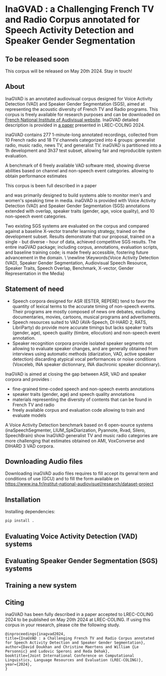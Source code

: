 # InaGVAD : a Challenging French TV and Radio Corpus annotated for Speech Activity Detection and Speaker Gender Segmentation

## To be released soon

This corpus will be released on May 20th 2024.
Stay in touch!


## About
InaGVAD is an annotated audiovisual corpus designed for Voice Activity Detection (VAD) and Speaker Gender Segmentation (SGS), aimed at representing the acoustic diversity of French TV and Radio programs.
This corpus is freely available for research purposes and can be downloaded on [French National Institute of Audivisual website](https://www.ina.fr/institut-national-audiovisuel/research/dataset-project).
InaGVAD detailed description is provided in [a paper](#citing) presented in LREC-COLING 2024.


inaGVAD contains 277 1-minute-long annotated recordings, collected from 10 French radio and 18 TV channels categorized into 4 groups: generalist radio, music radio, news TV, and generalist TV.
inaGVAD is partitioned into a 1h development and 3h37 test subset, allowing fair and reproducible system evaluation.

A benchmark of 6 freely available VAD software nted, showing diverse abilities based on channel and non-speech event categories.
allowing to obtain performance estimates 


This corpus is been full described in a paper 





 and was primarily designed to build systems able to monitor men's and women's speaking time in media.
inaGVAD is provided with Voice Activity Detection (VAD) and Speaker Gender Segmentation (SGS) annotations extended with overlap, speaker traits (gender, age, voice quality), and 10 non-speech event categories.



Two existing SGS systems are evaluated on the corpus and compared against a baseline X-vector transfer learning strategy, trained on the development subset.
Results demonstrate that our proposal, trained on a single - but diverse - hour of data, achieved competitive SGS results.
The entire inaGVAD package; including corpus, annotations, evaluation scripts, and baseline training code; is made freely accessible, fostering future advancement in the domain.
\\ \newline \Keywords{Voice Activity Detection (VAD), Speaker Gender Segmentation, Audiovisual Speech Resource, Speaker Traits, Speech Overlap, Benchmark, X-vector, Gender Representation in the Media} 

## Statement of need

* Speech corpora designed for ASR (ESTER, REPERE) tend to favor the quantity of lexical terms to the accurate timing of non-speech events. Their programs are mostly composed of news ore debates, excluding documentaries, movies, cartoons, musical programs and advertisments.
* Speech resources suited to VAD (AVA-Speech, DI-HARD 2, RATS, LibriParty) do provide more accurate timings but lacks speaker traits (gender, age), speech quality (timbre, ellocution) and non-speech event annotation.
* Speaker recognition corpora provide isolated speaker segments not allowing to evaluate speaker changes, and are generally obtained from interviews using automatic methods (diarization, VAD, active speaker detection) discarding atypical vocal performances or noise conditions (Voxceleb, INA speaker dictionnary, INA diachronic speaker dicionnary).

InaGVAD is aimed at closing the gap between ASR, VAD and speaker corpora and provides :
* fine-grained time-coded speech and non-speech events annotations
* speaker traits (gender, age) and speech quality annotations
* materials representing the diversity of contents that can be found in French TV and radio
* freely available corpus and evaluation code allowing to train and evaluate models

A Voice Activity Detection benchmark based on 6 open-source systems (inaSpeechSegmenter, LIUM_SpkDiarization, Pyannote, Rvad, Silero, SpeechBrain) show InaGVAD generalist TV and music radio categories are more challenging that estimates obtained on AMI, VoxConverse and DIHARD 3 VAD corpora.

## Downloading Audio files

Downloading inaGVAD audio files requires to fill accept its genral term and conditions of use (GCU) and to fill the form available on https://www.ina.fr/institut-national-audiovisuel/research/dataset-project


## Installation

Installing dependencies:
```bash
pip install .
```

## Evaluating Voice Activity Detection (VAD) systems

## Evaluating Speaker Gender Segmentation (SGS) systems

## Training a new system


## Citing

inaGVAD has been fully described in a paper accepted to LREC-COLING 2024 to be published on May 20th 2024 at LREC-COLING.
If using this corpus in your research, please cite the following study.

```
@inproceedings{inagvad2024,
title={InaGVAD : a Challenging French TV and Radio Corpus annotated for Speech Activity Detection and Speaker Gender Segmentation},
author={David Doukhan and Christine Maertens and William {Le Personnic} and Ludovic Speroni and Reda Dehak},
booktitle={Joint International Conference on Computational Linguistics, Language Resources and Evaluation (LREC-COLING)},
year={2024},
}
```
